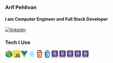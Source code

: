 
### Arif Pehlivan
#### I am Computer Engineer and Full Stack Developer

[<img src='https://cdn.jsdelivr.net/npm/simple-icons@3.0.1/icons/linkedin.svg' alt='linkedin' height='40'>](https://www.linkedin.com/in/arif-pehlivan-1a96a41b9/) 



### Tech I Use
<img align="left" src="https://raw.githubusercontent.com/github/explore/80688e429a7d4ef2fca1e82350fe8e3517d3494d/topics/nodejs/nodejs.png" width="25" height="25">
<img align="left" src="https://raw.githubusercontent.com/github/explore/80688e429a7d4ef2fca1e82350fe8e3517d3494d/topics/javascript/javascript.png" width="25" height="25">
<img align="left" src="https://raw.githubusercontent.com/github/explore/80688e429a7d4ef2fca1e82350fe8e3517d3494d/topics/vue/vue.png" width="25" height="25">
<img align="left" src="https://raw.githubusercontent.com/github/explore/80688e429a7d4ef2fca1e82350fe8e3517d3494d/topics/react/react.png" width="25" height="25">
<img align="left" src="https://raw.githubusercontent.com/github/explore/80688e429a7d4ef2fca1e82350fe8e3517d3494d/topics/html/html.png" width="25" height="25">
<img align="left" src="https://raw.githubusercontent.com/github/explore/80688e429a7d4ef2fca1e82350fe8e3517d3494d/topics/css/css.png" width="25" height="25">
<img align="left" src="https://raw.githubusercontent.com/devicons/devicon/master/icons/bootstrap/bootstrap-plain-wordmark.svg" width="25" height="25">
<img align="left" src="https://raw.githubusercontent.com/devicons/devicon/master/icons/bootstrap/bootstrap-plain-wordmark.svg" width="25" height="25">
<img align="left" src="https://raw.githubusercontent.com/devicons/devicon/master/icons/bootstrap/bootstrap-plain-wordmark.svg" width="25" height="25">
<img align="left" src="https://raw.githubusercontent.com/devicons/devicon/master/icons/bootstrap/bootstrap-plain-wordmark.svg" width="25" height="25">
<img align="left" src="https://raw.githubusercontent.com/devicons/devicon/master/icons/bootstrap/bootstrap-plain-wordmark.svg" width="25" height="25">




<br>
<br>













